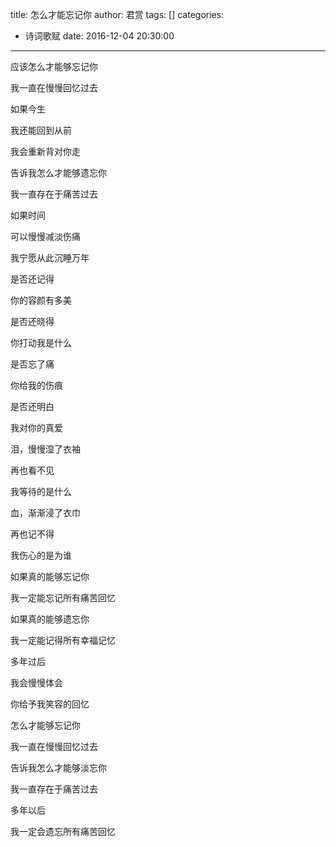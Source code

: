 title: 怎么才能忘记你
author: 君赏
tags: []
categories:
  - 诗词歌赋
date: 2016-12-04 20:30:00
---
应该怎么才能够忘记你

我一直在慢慢回忆过去

如果今生

我还能回到从前

我会重新背对你走

告诉我怎么才能够遗忘你

我一直存在于痛苦过去

如果时间

可以慢慢减淡伤痛

我宁愿从此沉睡万年

是否还记得

你的容颜有多美

是否还晓得

你打动我是什么

是否忘了痛

你给我的伤痕

是否还明白

我对你的真爱

泪，慢慢湿了衣袖

再也看不见

我等待的是什么

血，渐渐浸了衣巾

再也记不得

我伤心的是为谁

如果真的能够忘记你

我一定能忘记所有痛苦回忆

如果真的能够遗忘你

我一定能记得所有幸福记忆

多年过后

我会慢慢体会

你给予我笑容的回忆

怎么才能够忘记你

我一直在慢慢回忆过去

告诉我怎么才能够淡忘你

我一直存在于痛苦过去

多年以后

我一定会遗忘所有痛苦回忆
